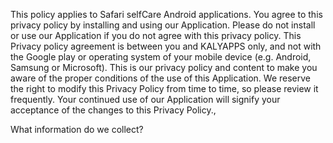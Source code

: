 This policy applies to Safari selfCare Android applications. You agree to this privacy policy by installing and using our Application. Please do not install or use our Application if you do not agree with this privacy policy. This Privacy policy agreement is between you and KALYAPPS only, and not with the Google play or operating system of your mobile device (e.g. Android, Samsung or Microsoft).  This is our privacy policy and content to make you aware of the proper conditions of the use of this Application.  We reserve the right to modify this Privacy Policy from time to time, so please review it frequently. Your continued use of our Application will signify your acceptance of the changes to this Privacy Policy.,


 What information do we collect?
                        
